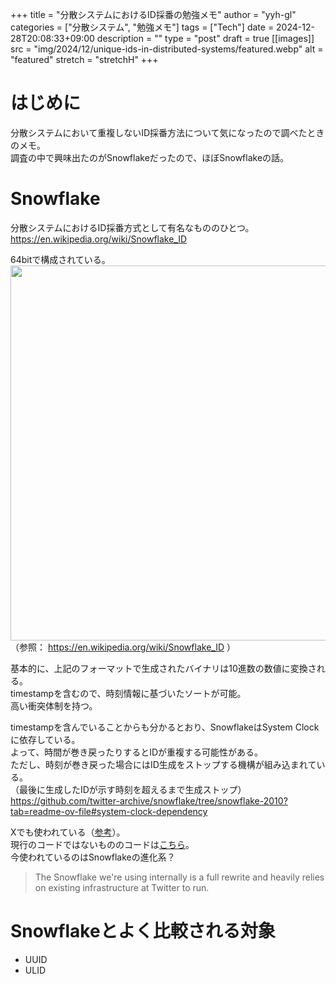 <!-- textlint-disable -->

+++
title = "分散システムにおけるID採番の勉強メモ"
author = "yyh-gl"
categories = ["分散システム", "勉強メモ"]
tags = ["Tech"]
date = 2024-12-28T20:08:33+09:00
description = ""
type = "post"
draft = true
[[images]]
  src = "img/2024/12/unique-ids-in-distributed-systems/featured.webp"
  alt = "featured"
  stretch = "stretchH"
+++

<!-- textlint-enable -->

# はじめに

 分散システムにおいて重複しないID採番方法について気になったので調べたときのメモ。<br>
調査の中で興味出たのがSnowflakeだったので、ほぼSnowflakeの話。

# Snowflake

分散システムにおけるID採番方式として有名なもののひとつ。<br>
https://en.wikipedia.org/wiki/Snowflake_ID

64bitで構成されている。<br>
<img src="https://tech.yyh-gl.dev/img/2024/12/unique-ids-in-distributed-systems/format.webp" width="600">
<br>
（参照： https://en.wikipedia.org/wiki/Snowflake_ID ）

基本的に、上記のフォーマットで生成されたバイナリは10進数の数値に変換される。<br>
timestampを含むので、時刻情報に基づいたソートが可能。<br>
高い衝突体制を持つ。

timestampを含んでいることからも分かるとおり、SnowflakeはSystem Clockに依存している。<br>
よって、時間が巻き戻ったりするとIDが重複する可能性がある。<br>
ただし、時刻が巻き戻った場合にはID生成をストップする機構が組み込まれている。<br>
（最後に生成したIDが示す時刻を超えるまで生成ストップ）<br>
https://github.com/twitter-archive/snowflake/tree/snowflake-2010?tab=readme-ov-file#system-clock-dependency

Xでも使われている（[参考](https://developer.x.com/ja/docs/basics/twitter-ids)）。<br>
現行のコードではないもののコードは[こちら](https://github.com/twitter-archive/snowflake/tree/snowflake-2010)。<br>
今使われているのはSnowflakeの進化系？<br>
> The Snowflake we're using internally is a full rewrite and heavily relies on existing infrastructure at Twitter to run.

# Snowflakeとよく比較される対象

- UUID
- ULID
